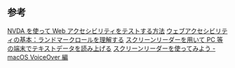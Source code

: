 ## 参考

<a href="https://weba11y.jp/know-how/global/using-nvda-to-evaluate-web-accessibility/" target="_blank">NVDA を使って Web アクセシビリティをテストする方法</a>
<a href="https://www.to-r.net/media/landmark/" target="_blank">ウェブアクセシビリティの基本：ランドマークロールを理解する</a>
<a href="https://www.assdr.kyoto-u.ac.jp/heap/at-column/screenreader/" target="_blank">スクリーンリーダーを用いて PC 等の端末でテキストデータを読み上げる</a>
<a href="https://griponminds.jp/blog/screenreader-mac-voiceover/" target="_blank">スクリーンリーダーを使ってみよう - macOS VoiceOver 編</a>

